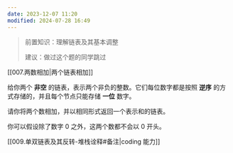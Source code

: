 ```yaml
---
date: 2023-12-07 11:20
modified: 2024-07-28 16:49
---
```


>前置知识：理解链表及其基本调整
>
>建议：做过这个题的同学跳过

[[007.两数相加|两个链表相加]]

给你两个 **非空** 的链表，表示两个非负的整数。它们每位数字都是按照 **逆序** 的方式存储的，并且每个节点只能存储 **一位** 数字。

请你将两个数相加，并以相同形式返回一个表示和的链表。

你可以假设除了数字 0 之外，这两个数都不会以 0 开头。

[[009.单双链表及其反转-堆栈诠释#备注|coding 能力]]
